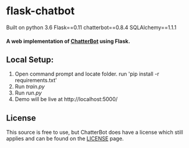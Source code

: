 # flask-chatbot
Built on python 3.6
Flask==0.11
chatterbot==0.8.4
SQLAlchemy==1.1.1
#### A web implementation of [ChatterBot](https://github.com/gunthercox/ChatterBot) using Flask.

## Local Setup:
 1. Open command prompt and locate folder. run 'pip install -r requirements.txt'
 2. Run *train.py*
 3. Run *run.py*
 4. Demo will be live at http://localhost:5000/

## License
This source is free to use, but ChatterBot does have a license which still applies and can be found on the
[LICENSE](https://github.com/gunthercox/ChatterBot/blob/master/LICENSE) page.
